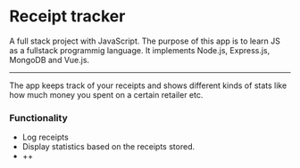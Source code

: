 # Receipt tracker
A full stack project with JavaScript. The purpose of this app is to learn JS as a fullstack programmig language.
It implements Node.js, Express.js, MongoDB and Vue.js. 

***
The app keeps track of your receipts and shows different kinds of stats like how much money you spent on a certain retailer etc.

### Functionality
- Log receipts
- Display statistics based on the receipts stored.
- ++
